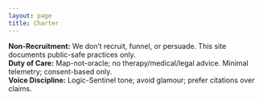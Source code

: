 ```yaml
---
layout: page
title: Charter
---
```

**Non-Recruitment:** We don’t recruit, funnel, or persuade. This site documents public-safe practices only.  
**Duty of Care:** Map-not-oracle; no therapy/medical/legal advice. Minimal telemetry; consent-based only.  
**Voice Discipline:** Logic-Sentinel tone; avoid glamour; prefer citations over claims.
